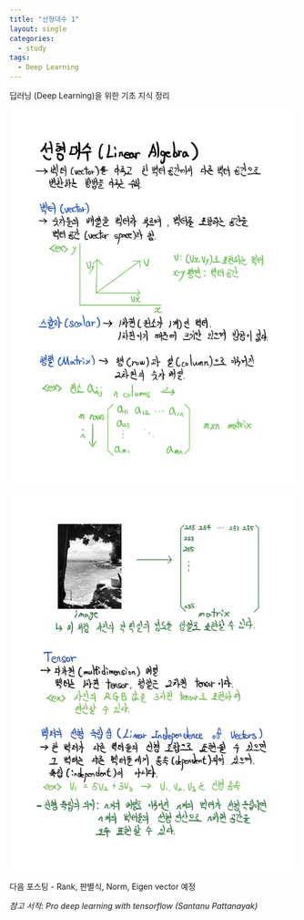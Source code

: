 ```yaml
---
title: "선형대수 1"
layout: single
categories:
  - study
tags:
  - Deep Learning
---
```




딥러닝 (Deep Learning)을 위한 기초 지식 정리

![Page1](/images/2022-09-28-second/Page1.png)

![Page2](/images/2022-09-28-second/Page2.png)

다음 포스팅 - Rank, 판별식, Norm, Eigen vector 예정



*참고 서적:* *Pro deep learning with tensorflow (Santanu Pattanayak)*
